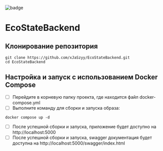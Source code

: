 ![badge](https://img.shields.io/endpoint?url=https://gist.githubusercontent.com/xJaSzyy/4a7a6924fbbad82e9ee021b9e5205127/raw/test.json)
# EcoStateBackend

## Клонирование репозитория
```
git clone https://github.com/xJaSzyy/EcoStateBackend.git
cd EcoStateBackend
```

## Настройка и запуск с использованием Docker Compose
- [ ] Перейдите в корневую папку проекта, где находится файл docker-compose.yml
- [ ] Выполните команду для сборки и запуска образа:
```
docker compose up -d
```
- [ ] После успешной сборки и запуска, приложение будет доступно на http://localhost:5000
- [ ] После успешной сборки и запуска, swagger документация будет доступна на http://localhost:5000/swagger/index.html
